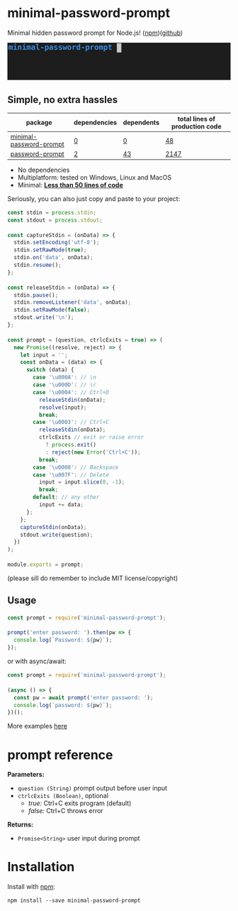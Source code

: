 # minimal-password-prompt

Minimal hidden password prompt for Node.js! ([npm](https://www.npmjs.com/package/minimal-password-prompt))([github](https://github.com/ollipal/minimal-password-prompt))

![prompt-password example](https://github.com/ollipal/minimal-password-prompt/blob/main/misc/example.gif)

## Simple, no extra hassles

| package                                                                          | dependencies                                               | dependents                                                 | total lines of production code                                                                        |
|----------------------------------------------------------------------------------|------------------------------------------------------------|------------------------------------------------------------|-------------------------------------------------------------------------------------------------------|
| [minimal-password-prompt](https://www.npmjs.com/package/minimal-password-prompt) | [0](https://www.npmjs.com/package/minimal-password-prompt) | [0](https://www.npmjs.com/package/minimal-password-prompt) | [48](https://github.com/ollipal/minimal-password-prompt/blob/main/misc/lines-of-code-comparison.md )  |
| [password-prompt](https://www.npmjs.com/package/password-prompt)                 | [2](https://www.npmjs.com/package/password-prompt)         | [43](https://www.npmjs.com/package/password-prompt)        | [2147](https://github.com/ollipal/minimal-password-prompt/blob/main/misc/lines-of-code-comparison.md) |

- No dependencies
- Multiplatform: tested on Windows, Linux and MacOS
- Minimal: **[Less than 50 lines of code](https://github.com/ollipal/minimal-password-prompt/blob/main/index.js)**

Seriously, you can also just copy and paste to your project:

```js
const stdin = process.stdin;
const stdout = process.stdout;

const captureStdin = (onData) => {
  stdin.setEncoding('utf-8');
  stdin.setRawMode(true);
  stdin.on('data', onData);
  stdin.resume();
};

const releaseStdin = (onData) => {
  stdin.pause();
  stdin.removeListener('data', onData);
  stdin.setRawMode(false);
  stdout.write('\n');
};

const prompt = (question, ctrlcExits = true) => (
  new Promise((resolve, reject) => {
    let input = '';
    const onData = (data) => {
      switch (data) {
        case '\u000A': // \n
        case '\u000D': // \r
        case '\u0004': // Ctrl+D
          releaseStdin(onData);
          resolve(input);
          break;
        case '\u0003': // Ctrl+C
          releaseStdin(onData);
          ctrlcExits // exit or raise error
            ? process.exit()
            : reject(new Error('Ctrl+C'));
          break;
        case '\u0008': // Backspace
        case '\u007F': // Delete
          input = input.slice(0, -1);
          break;
        default: // any other
          input += data;
      };
    };
    captureStdin(onData);
    stdout.write(question);
  })
);

module.exports = prompt;
```

(please sill do remember to include MIT license/copyright)

## Usage

```js
const prompt = require('minimal-password-prompt');

prompt('enter password: ').then(pw => {
  console.log(`Password: ${pw}`);
});
```

or with async/await:

```js
const prompt = require('minimal-password-prompt');

(async () => {
  const pw = await prompt('enter password: ');
  console.log(`password: ${pw}`);
})();
```

More examples [here](https://github.com/ollipal/minimal-password-prompt/tree/main/examples)

# prompt reference

**Parameters:**
  * `question (String)` prompt output before user input
  * `ctrlcExits (Boolean)`, optional
    * *true:* Ctrl+C exits program (default)
    * *false:* Ctrl+C throws error

**Returns:**
  * `Promise<String>` user input during prompt

# Installation

Install with [npm](https://www.npmjs.com/package/minimal-password-prompt):

```
npm install --save minimal-password-prompt
```